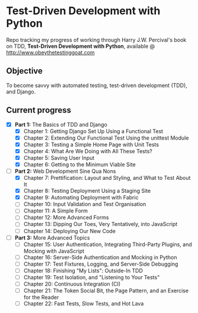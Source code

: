 Test-Driven Development with Python
===================================
Repo tracking my progress of working through Harry J.W. Percival's book on TDD,
 __Test-Driven Development with Python__, available @ http://www.obeythetestinggoat.com

## Objective
To become savvy with automated testing, test-driven development (TDD), and Django.

## Current progress
- [x] **Part 1:** The Basics of TDD and Django
  - [x] Chapter 1: Getting Django Set Up Using a Functional Test
  - [x] Chapter 2: Extending Our Functional Test Using the unittest Module
  - [x] Chapter 3: Testing a Simple Home Page with Unit Tests
  - [x] Chapter 4: What Are We Doing with All These Tests?
  - [x] Chapter 5: Saving User Input
  - [x] Chapter 6: Getting to the Minimum Viable Site

- [ ] **Part 2:** Web Development Sine Qua Nons
  - [x] Chapter 7: Prettification: Layout and Styling, and What to Test About It
  - [x] Chapter 8: Testing Deployment Using a Staging Site
  - [x] Chapter 9: Automating Deployment with Fabric
  - [ ] Chapter 10: Input Validation and Test Organisation
  - [ ] Chapter 11: A Simple Form
  - [ ] Chapter 12: More Advanced Forms
  - [ ] Chapter 13: Dipping Our Toes, Very Tentatively, into JavaScript
  - [ ] Chapter 14: Deploying Our New Code

- [ ] **Part 3:** More Advanced Topics
  - [ ] Chapter 15: User Authentication, Integrating Third-Party Plugins, and Mocking with JavaScript
  - [ ] Chapter 16: Server-Side Authentication and Mocking in Python
  - [ ] Chapter 17: Test Fixtures, Logging, and Server-Side Debugging
  - [ ] Chapter 18: Finishing "My Lists": Outside-In TDD
  - [ ] Chapter 19: Test Isolation, and "Listening to Your Tests"
  - [ ] Chapter 20: Continuous Integration (CI)
  - [ ] Chapter 21: The Token Social Bit, the Page Pattern, and an Exercise for the Reader
  - [ ] Chapter 22: Fast Tests, Slow Tests, and Hot Lava
